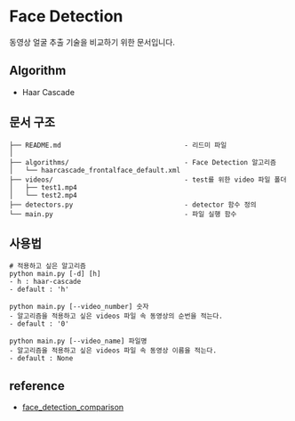 # Face Detection
동영상 얼굴 추출 기술을 비교하기 위한 문서입니다.

## Algorithm
- Haar Cascade

## 문서 구조
```
├── README.md                               - 리드미 파일
│
├── algorithms/                             - Face Detection 알고리즘
│   └── haarcascade_frontalface_default.xml
├── videos/                                 - test를 위한 video 파일 폴더
│   ├── test1.mp4
│   └── test2.mp4
├── detectors.py                            - detector 함수 정의
└── main.py                                 - 파일 실행 함수
```

## 사용법
```
# 적용하고 싶은 알고리즘
python main.py [-d] [h]
- h : haar-cascade
- default : 'h'

python main.py [--video_number] 숫자
- 알고리즘을 적용하고 싶은 videos 파일 속 동영상의 순번을 적는다.
- default : '0'

python main.py [--video_name] 파일명
- 알고리즘을 적용하고 싶은 videos 파일 속 동영상 이름을 적는다.
- default : None
```

## reference
- [face_detection_comparison](https://github.com/kairess/face_detection_comparison)